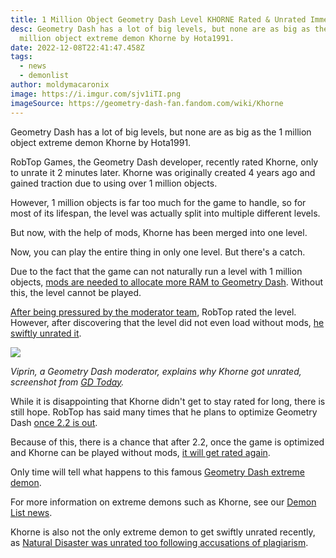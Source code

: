 ```yaml
---
title: 1 Million Object Geometry Dash Level KHORNE Rated & Unrated Immediately
desc: Geometry Dash has a lot of big levels, but none are as big as the 1
  million object extreme demon Khorne by Hota1991.
date: 2022-12-08T22:41:47.458Z
tags:
  - news
  - demonlist
author: moldymacaronix
image: https://i.imgur.com/sjv1iTI.png
imageSource: https://geometry-dash-fan.fandom.com/wiki/Khorne
---
```

Geometry Dash has a lot of big levels, but none are as big as the 1 million object extreme demon Khorne by Hota1991.

RobTop Games, the Geometry Dash developer, recently rated Khorne, only to unrate it 2 minutes later. Khorne was originally created 4 years ago and gained traction due to using over 1 million objects.

However, 1 million objects is far too much for the game to handle, so for most of its lifespan, the level was actually split into multiple different levels.

But now, with the help of mods, Khorne has been merged into one level.

Now, you can play the entire thing in only one level. But there's a catch.

Due to the fact that the game can not naturally run a level with 1 million objects, [mods are needed to allocate more RAM to Geometry Dash](/posts/5-must-have-geometry-dash-mods-that-you-need-right-now/). Without this, the level cannot be played.

[A﻿fter being pressured by the moderator team](/posts/geometry-mods-girlyale02/), RobTop rated the level. However, after discovering that the level did not even load without mods, [he swiftly unrated it](/posts/rate-standards/).

![](https://pbs.twimg.com/media/FjdQcOUaYAEZNfV?format=jpg&name=900x900)

*Viprin, a Geometry Dash moderator, explains why Khorne got unrated, screenshot from [GD Today](https://twitter.com/today_gd/status/1600836640494452736).*

While it is disappointing that Khorne didn't get to stay rated for long, there is still hope. RobTop has said many times that he plans to optimize Geometry Dash [once 2.2 is out](/posts/geometry-dash-2-2-release-date/).

Because of this, there is a chance that after 2.2, once the game is optimized and Khorne can be played without mods, [it will get rated again](/posts/why-do-rated-levels-look-the-same/).

Only time will tell what happens to this famous [Geometry Dash extreme demon](/posts/geometry-dash-demon-list-what-are-the-top-extreme-demons-2022/).

For more information on extreme demons such as Khorne, see our [Demon List news](/categories/demonlist/).

Khorne is also not the only extreme demon to get swiftly unrated recently, as [Natural Disaster was unrated too following accusations of plagiarism](/posts/geometry-dash-extreme-demon-natural-disaster-unrated-following-accusations/).